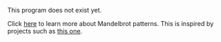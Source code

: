 This program does not exist yet.

Click [here](https://plus.maths.org/content/computing-mandelbrot-set) to learn more about Mandelbrot patterns.
This is inspired by projects such as [this one](https://github.com/rafrex/fractal).
